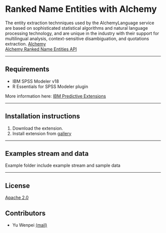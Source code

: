 # Ranked Name Entities with Alchemy
The entity extraction technniques used by the AlchemyLanguage service are based on sophisticated statistical algorithms and natural language processing technology, and are unique in the industry with their support for multilingual analysis, context-sensitive disambiguation, and quotations extraction.
[Alchemy](https://www.ibm.com/smarterplanet/us/en/ibmwatson/developercloud/doc/alchemylanguage/)  
[Alchemy Ranked Name Entities API](https://www.ibm.com/smarterplanet/us/en/ibmwatson/developercloud/alchemy-language/api/v1/#entities)

---

Requirements
----
- IBM SPSS Modeler v18
- R Essentials for SPSS Modeler plugin 

More information here: [IBM Predictive Extensions][2]

---

Installation instructions
----
1. Download the extension.
2. Install extension from [gallery][2] 

---

Examples stream and data
----
Example folder include example stream and sample data

---

License
----

[Apache 2.0][1]


Contributors
----
- Yu Wenpei [(mail)](yuwenp@cn.ibm.com)

[1]: http://www.apache.org/licenses/LICENSE-2.0.html
[2]: https://developer.ibm.com/predictiveanalytics/downloads/

